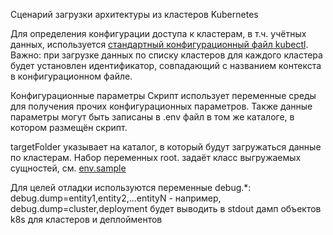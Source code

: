 Сценарий загрузки архитектуры из кластеров Kubernetes

Для определения конфигурации доступа к кластерам, в т.ч. учётных данных, используется [стандартный конфигурационный файл kubectl](https://kubernetes.io/docs/concepts/configuration/organize-cluster-access-kubeconfig/).
Важно: при загрузке данных по списку кластеров для каждого кластера будет установлен идентификатор, совпадающий с названием контекста в конфигурационном файле.

Конфигурационные параметры
Скрипт использует переменные среды для получения прочих конфигурационных параметров.
Также данные параметры могут быть записаны в .env файл в том же каталоге, в котором размещён скрипт.

targetFolder указывает на каталог, в который будут загружаться данные по кластерам.
Набор переменных root.<entity> задаёт класс выгружаемых сущностей, см. [env.sample](env.sample)

Для целей отладки используются переменные debug.*:
debug.dump=entity1,entity2,...entityN - например, debug.dump=cluster,deployment будет выводить в stdout дамп объектов k8s для кластеров и деплойментов

